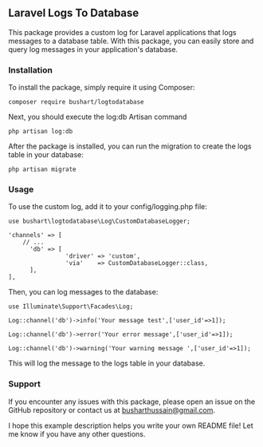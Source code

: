## Laravel Logs To Database

This package provides a custom log for Laravel applications that logs messages to a database table. With this package, you can easily store and query log messages in your application's database.

### Installation

To install the package, simply require it using Composer:
```
composer require bushart/logtodatabase
```

Next, you should execute the log:db Artisan command

```
php artisan log:db
```

After the package is installed, you can run the migration to create the logs table in your database:

```
php artisan migrate
```

### Usage

To use the custom log, add it to your config/logging.php file:

```
use bushart\logtodatabase\Log\CustomDatabaseLogger;

'channels' => [
    // ...
      'db' => [
                'driver' => 'custom',
                'via'    => CustomDatabaseLogger::class,
      ],
],
```

Then, you can log messages to the database:

```
use Illuminate\Support\Facades\Log;

Log::channel('db')->info('Your message test',['user_id'=>1]);

Log::channel('db')->error('Your error message',['user_id'=>1]);

Log::channel('db')->warning('Your warning message ',['user_id'=>1]);
```

This will log the message to the logs table in your database.

### Support

If you encounter any issues with this package, please open an issue on the GitHub repository or contact us at busharthussain@gmail.com.

I hope this example description helps you write your own README file! Let me know if you have any other questions.